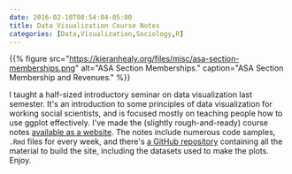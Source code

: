 ```yaml
---
date: 2016-02-10T08:54:04-05:00
title: Data Visualization Course Notes
categories: [Data,Visualization,Sociology,R]
---
```



{{% figure src="https://kieranhealy.org/files/misc/asa-section-memberships.png" alt="ASA Section Memberships." caption="ASA Section Membership and Revenues." %}}

I taught a half-sized introductory seminar on data visualization last semester. It's an introduction to some principles of data visualization for working social scientists, and is focused mostly on teaching people how to use ggplot effectively. I've made the (slightly rough-and-ready) course notes [available as a website](http://vissoc.co). The notes include numerous code samples, `.Rmd` files for every week, and there's [a GitHub repository](https://github.com/kjhealy/vissoc.co) containing all the material to build the site, including the datasets used to make the plots. Enjoy.



